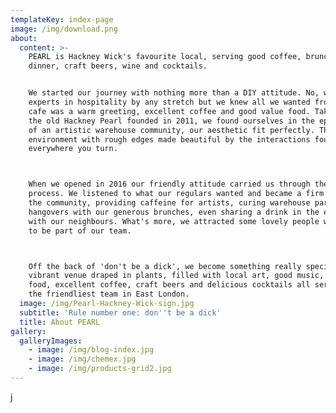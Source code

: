 ```yaml
---
templateKey: index-page
image: /img/download.png
about:
  content: >-
    PEARL is Hackney Wick's favourite local, serving good coffee, brunch,
    dinner, craft beers, wine and cocktails. 


    We started our journey with nothing more than a DIY attitude. No, we weren't
    experts in hospitality by any stretch but we knew all we wanted from a local
    cafe was a warm greeting, excellent coffee and good value food. Taking over
    the old Hackney Pearl founded in 2011, we found ourselves in the epi-centre
    of an artistic warehouse community, our aesthetic fit perfectly. This was an
    environment with rough edges made beautiful by the interactions found
    everywhere you turn. 



    When we opened in 2016 our friendly attitude carried us through the learning
    process. We listened to what our regulars wanted and became a firm part of
    the community, providing caffeine for artists, curing warehouse party
    hangovers with our generous brunches, even sharing a drink in the evening
    with our neighbours. What's more, we attracted some lovely people who wanted
    to be part of our team.



    Off the back of 'don't be a dick', we become something really special. A
    vibrant venue draped in plants, filled with local art, good music, delicious
    food, excellent coffee, craft beers and delicious cocktails all served by
    the friendliest team in East London.
  image: /img/Pearl-Hackney-Wick-sign.jpg
  subtitle: 'Rule number one: don''t be a dick'
  title: About PEARL
gallery:
  galleryImages:
    - image: /img/blog-index.jpg
    - image: /img/chemex.jpg
    - image: /img/products-grid2.jpg
---
```

j
